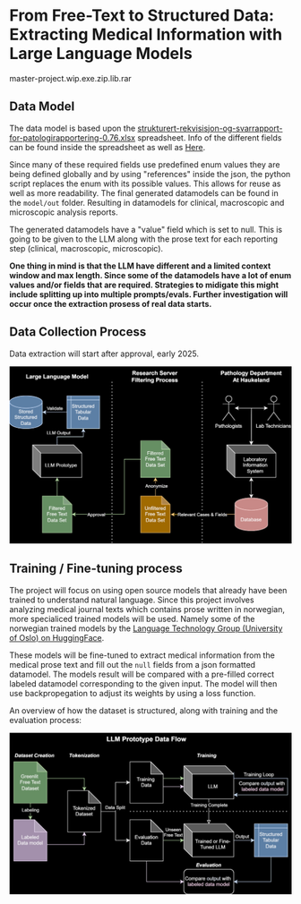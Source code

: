 # From Free-Text to Structured Data: Extracting Medical Information with Large Language Models

master-project.wip.exe.zip.lib.rar

## Data Model
The data model is based upon the [strukturert-rekvisisjon-og-svarrapport-for-patologirapportering-0.76.xlsx](https://www.kreftregisteret.no/globalassets/tarmkreftscreening/dokumenter/kvalitetsmanualen/vedlegg/strukturert-rekvisisjon-og-svarrapport-for-patologirapportering-0.76.xlsx) spreadsheet. 
Info of the different fields can be found inside the spreadsheet as well as [Here](https://www.kreftregisteret.no/screening/tarmscreening/for-helsepersonell/kvalitetsmanual/kapittel-11-laboratorieprosedyre-for-patologitjenesten).

Since many of these required fields use predefined enum values they are being defined globally and by using "references" inside the json, the python script replaces the enum with its possible values. This allows for reuse as well as more readability.
The final generated datamodels can be found in the `model/out` folder. 
Resulting in datamodels for clinical, macroscopic and microscopic analysis reports.

The generated datamodels have a "value" field which is set to null. This is going to be given to the LLM along with the prose text for each reporting step (clinical, macroscopic, microscopic).

**One thing in mind is that the LLM have different and a limited context window and max length. Since some of the datamodels have a lot of enum values and/or fields that are required. Strategies to midigate this might include splitting up into multiple prompts/evals. Further investigation will occur once the extraction prosess of real data starts.**


## Data Collection Process
Data extraction will start after approval, early 2025.

![Data Collection](figures/LLM.Overview.drawio.svg)


## Training / Fine-tuning process
The project will focus on using open source models that already have been trained to understand natural language. Since this project involves analyzing medical journal texts which contains prose written in norwegian, more specialiced trained models will be used. Namely some of the norwegian trained models by the [Language Technology Group (University of Oslo) on HuggingFace](https://huggingface.co/ltg).

These models will be fine-tuned to extract medical information from the medical prose text and fill out the `null` fields from a json formatted datamodel. The models result will be compared with a pre-filled correct labeled datamodel corresponding to the given input.
The model will then use backpropegation to adjust its weights by using a loss function.

An overview of how the dataset is structured, along with training and the evaluation process:

![Training overview](figures/LLM.DataFlow.drawio.svg)


